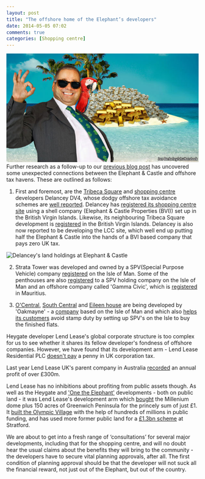 ```yaml
---
layout: post
title: "The offshore home of the Elephant’s developers"
date: 2014-05-05 07:02
comments: true
categories: [Shopping centre] 
---
```

![](/img/taxhaven.jpg)
Further research as a follow-up to our [previous blog post](/2014-04-15-the-elephants-new-ivory-towers/) has uncovered some unexpected connections between the Elephant & Castle and offshore tax havens. These are outlined as follows:

1. First and foremost, are the [Tribeca Square](/tribeca-square) and [shopping centre](/shopping-centre) developers Delancey DV4, whose dodgy offshore tax avoidance schemes are [well reported](http://crappistmartin.github.io/images/PrivateEyeNo1311.pdf). Delancey has [registered its shopping centre site](http://crappistmartin.github.io/images/LRDeeds_ShoppingCentre.pdf) using a shell company (Elephant & Castle Properties (BVI)) set up in the British Virgin Islands. Likewise, its neighbouring Tribeca Square development is [registered](http://crappistmartin.github.io/images/LandRegistry_TribecaSquare.pdf) in the British Virgin Islands. Delancey is also now reported to be developing the LCC site, which well end up putting half the Elephant & Castle into the hands of a BVI based company that pays zero UK tax.

![Delancey's land holdings at Elephant & Castle](http://crappistmartin.github.io/images/eandcmap.png) 

2. Strata Tower was developed and owned by a SPV(Special Purpose Vehicle) company [registered](http://crappistmartin.github.io/images/RegisterTGL251176.pdf) on the Isle of Man. Some of the penthouses are also [registered](http://crappistmartin.github.io/images/StrataPenthouseLRRegister.pdf) to a SPV holding company on the Isle of Man and an offshore company called 'Gamma Civic', which is [registered](/img/LRegister_strata_penthouse.pdf) in Mauritius. 

3. [O'Central](http://83cramptonstreet.co.uk/), [South Central](http://oakmayneproperties.com/oakmayne-properties/portfolio/south-central-east/) and [Eileen house](/eileen-house) are being developed by 'Oakmayne' - a [company](https://opencorporates.com/companies/im/113350C) based on the Isle of Man and which also [helps its customers](http://www.theguardian.com/uk/2012/dec/16/london-property-tax-avoidance-offshore) avoid stamp duty by setting up SPV's on the Isle to buy the finished flats.

Heygate developer Lend Lease's global corporate structure is too complex for us to see whether it shares its fellow developer's fondness of offshore companies. However, we have found that its development arm - Lend Lease Residential PLC [doesn't pay](http://crappistmartin.github.io/images/lendleasefinancialreport.pdf) a penny in UK corporation tax. 

Last year Lend Lease UK's parent company in Australia [recorded](http://phx.corporate-ir.net/External.File?item=UGFyZW50SUQ9MjA0NTA3fENoaWxkSUQ9LTF8VHlwZT0z&t=1) an annual profit of over £300m.

Lend Lease has no inhibitions about profiting from public assets though. As well as the Heygate and ['One the Elephant'](http://www.35percent.org/2014-01-11-flogging-the-elephant) developments - both on public land - it was Lend Lease's development arm which [bought](http://www.independent.co.uk/news/business/analysis-and-features/millennium-dome-the-white-elephant-that-learnt-to-fly-8157301.html) the Millenium dome plus 150 acres of Greenwich Peninsula for the princely sum of just £1. It [built the Olympic Village](http://www.thelondonmagazine.co.uk/property-experts/expert-opinions/the-olympic-village.html) with the help of hundreds of millions in public funding, and has used more former public land for a [£1.3bn scheme](http://phx.corporate-ir.net/phoenix.zhtml?c=186950&p=RssLanding&cat=news&id=1888917) at Stratford.  

We are about to get into a fresh range of ‘consultations’ for several major developments, including that for the shopping centre, and will no doubt hear the usual claims about the benefits they will bring to the community - the developers have to secure vital planning approvals, after all. The first condition of planning approval should be that the developer will not suck all the financial reward, not just out of the Elephant, but out of the country.







